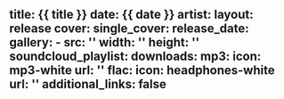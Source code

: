 title: {{ title }}
date: {{ date }}
artist: 
layout: release
cover:
single_cover:
release_date:
gallery:
    - 
        src: ''
        width: ''
        height: ''
soundcloud_playlist: 
downloads:
    mp3: 
        icon: mp3-white
        url: ''
    flac:
        icon: headphones-white
        url: ''
additional_links: false
---
